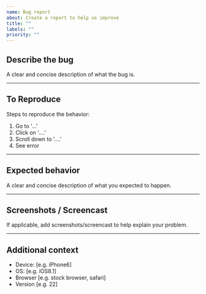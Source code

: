 ```yaml
---
name: Bug report
about: Create a report to help us improve
title: ""
labels: ""
priority: ""
---
```


## Describe the bug

A clear and concise description of what the bug is.

---

## To Reproduce

Steps to reproduce the behavior:

1. Go to '...'
2. Click on '....'
3. Scroll down to '....'
4. See error

---

## Expected behavior

A clear and concise description of what you expected to happen.

---

## Screenshots / Screencast

If applicable, add screenshots/screencast to help explain your problem.

---

## Additional context

- Device: [e.g. iPhone6]
- OS: [e.g. iOS8.1]
- Browser [e.g. stock browser, safari]
- Version [e.g. 22]
